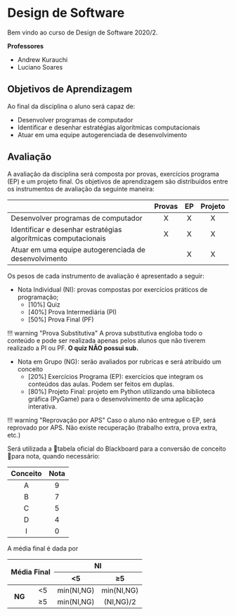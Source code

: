 # Design de Software

Bem vindo ao curso de Design de Software 2020/2.

**Professores**

* Andrew Kurauchi
* Luciano Soares

## Objetivos de Aprendizagem

Ao final da disciplina o aluno será capaz de:

* Desenvolver programas de computador
* Identificar e desenhar estratégias algorítmicas computacionais
* Atuar em uma equipe autogerenciada de desenvolvimento

## Avaliação

A avaliação da disciplina será composta por provas, exercícios programa (EP) e um projeto final. Os objetivos de aprendizagem são distribuídos entre os instrumentos de avaliação da seguinte maneira:

|                                                                | Provas | EP | Projeto |
|----------------------------------------------------------------|:------:|:--:|:-------:|
| Desenvolver programas de computador                            |    X   |  X |    X    |
| Identificar e desenhar estratégias algorítmicas computacionais |    X   |  X |    X    |
| Atuar em uma equipe autogerenciada de desenvolvimento          |        |  X |    X    |

Os pesos de cada instrumento de avaliação é apresentado a seguir:

* Nota Individual (NI): provas compostas por exercícios práticos de programação;
    * [10%] Quiz
    * [40%] Prova Intermediária (PI)
    * [50%] Prova Final (PF)

!!! warning "Prova Substitutiva"
    A prova substitutiva engloba todo o conteúdo e pode ser realizada apenas pelos alunos que não tiverem realizado a PI ou PF.
    **O quiz NÃO possui sub.**

* Nota em Grupo (NG): serão avaliados por rubricas e será atribuído um conceito
    * [20%] Exercícios Programa (EP): exercícios que integram os conteúdos das aulas. Podem ser feitos em duplas.
    * [80%] Projeto Final: projeto em Python utilizando uma biblioteca gráfica (PyGame) para o desenvolvimento de uma aplicação interativa.

!!! warning "Reprovação por APS"
    Caso o aluno não entregue o EP, será reprovado por APS. Não existe recuperação (trabalho extra, prova extra, etc.)

Será utilizada a tabela oficial do Blackboard para a conversão de conceito para nota, quando necessário:

| Conceito | Nota |
|:--------:|:----:|
|     A    |   9  |
|     B    |   7  |
|     C    |   5  |
|     D    |   4  |
|     I    |   0  |

A média final é dada por

<table>
    <thead>
        <tr>
            <th align="center" rowspan=2 colspan=2>Média Final</th>
            <th align="center" colspan=2>NI</th>
        </tr>
        <tr>
            <th align="center">&lt;5</th>
            <th align="center">&ge;5</th>
        </tr>
    </thead>
    <tbody>
        <tr>
            <th align="center" rowspan=2>NG</th>
            <td align="center">&lt;5</td>
            <td align="center">min(NI,NG)</td>
            <td align="center">min(NI,NG)</td>
        </tr>
        <tr>
            <td align="center">&ge;5</td>
            <td align="center">min(NI,NG)</td>
            <td align="center">(NI,NG)/2</td>
        </tr>
    </tbody>
</table>
